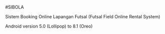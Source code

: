 #SIBOLA

Sistem Booking Online Lapangan Futsal
(Futsal Field Online Rental System)


Android version 5.0 (Lollipop) to 8.1 (Oreo)
